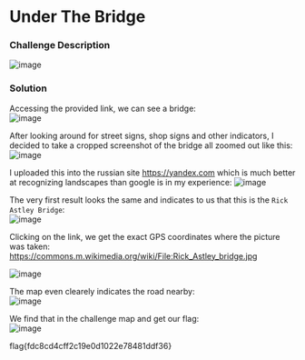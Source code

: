 # Under The Bridge

### Challenge Description
![image](https://github.com/LazyTitan33/CTF-Writeups/assets/80063008/57b335af-f547-4ac3-9e68-0046697f3205)

### Solution
Accessing the provided link, we can see a bridge:  
![image](https://github.com/LazyTitan33/CTF-Writeups/assets/80063008/6a707d37-7c3b-4c4a-b2b0-29cf71b0cf67)

After looking around for street signs, shop signs and other indicators, I decided to take a cropped screenshot of the bridge all zoomed out like this:  
![image](https://github.com/LazyTitan33/CTF-Writeups/assets/80063008/ab053840-9296-43ad-9308-177fbee05a9b)

I uploaded this into the russian site https://yandex.com which is much better at recognizing landscapes than google is in my experience:
![image](https://github.com/LazyTitan33/CTF-Writeups/assets/80063008/e2c132fe-2052-41af-8b5d-ea3b703ab4f7)

The very first result looks the same and indicates to us that this is the `Rick Astley Bridge`:   
![image](https://github.com/LazyTitan33/CTF-Writeups/assets/80063008/a9bedbbe-10f2-4ea1-9620-40f2373d78a4)

Clicking on the link, we get the exact GPS coordinates where the picture was taken:
https://commons.m.wikimedia.org/wiki/File:Rick_Astley_bridge.jpg

![image](https://github.com/LazyTitan33/CTF-Writeups/assets/80063008/05edb7ab-bd9a-4cc9-b39d-382e7b56ce16)

The map even clearely indicates the road nearby:  
![image](https://github.com/LazyTitan33/CTF-Writeups/assets/80063008/65a58ed6-b955-4cde-98bb-b2a8beadabd5)

We find that in the challenge map and get our flag:  
![image](https://github.com/LazyTitan33/CTF-Writeups/assets/80063008/1530b1ba-dcbc-48b3-ad19-dc706fe5274a)

flag{fdc8cd4cff2c19e0d1022e78481ddf36}
